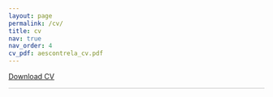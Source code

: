 ```yaml
---
layout: page
permalink: /cv/
title: cv
nav: true
nav_order: 4
cv_pdf: aescontrela_cv.pdf
---
```


<div class="row">
    <div class="col-12">
        <p class="text-center text-monospace mt-3">
            <a href="{{ page.cv_pdf | prepend: 'assets/pdf/' | relative_url}}">Download CV</a>
        </p>
    </div>
    <div class="col-12">
        <div class="embed-responsive embed-responsive-us-letter">
            <div class="embed-responsive-item" id="pdf-viewer" style="overflow-y: auto; border: 1px solid #ddd;">
                <!-- Pages will be appended here -->
            </div>
        </div>
    </div>
</div>
